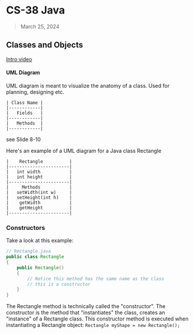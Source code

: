 # CS-38 Java
> March 25, 2024

## Classes and Objects

[Intro video](https://ivc-new.instructure.com/courses/9804/pages/section-6-dot-1-objects-and-classes?module_item_id=725081)

#### UML Diagram
UML diagram is meant to visualize the anatomy of a class. Used for planning, designing etc.
```
| Class Name |
|------------|
|   Fields   |
|------------|
|   Methods  |
|------------|
```
see Slide 8-10

Here's an example of a UML diagram for a Java class Rectangle

```
|    Rectangle          |
|-----------------------|
|   int width           |
|   int height          |
|-----------------------|
|     Methods           |
|   setWidth(int w)     |
|   setHeight(int h)    |
|    getWidth           |
|    getHeight          |
|-----------------------|
```

### Constructors
Take a look at this example:
```java
// Rectangle.java
public class Rectangle
{
    public Rectangle()
    {
        // Notice this method has the same name as the class
        // this is a constructor
    }
}
```

The Rectangle method is technically called the "constructor". The constructor is the method that "instantiates" the class, creates an "instance" of a Rectangle class.
This constructor method is executed when instantiating a Rectangle object:
`Rectangle myShape = new Rectangle();`
